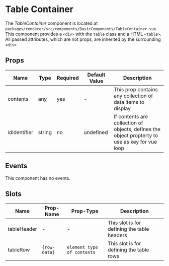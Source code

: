 # Table Container

The *TableContainer* component is located at `packages/renderer/src/components/BasicComponents/TableContainer.vue`.
This component provides a `<div>` with the `table` class and a HTML `<table>`.
All passed attributes, which are not props, are inherited by the surrounding `<div>`.

## Props

| Name         | Type               | Required | Default Value | Description                                                |
| ------------ | ------------------ | -------- | ------------- | ---------------------------------------------------------- |
| contents     | any                | yes      | -             | This prop contains any collection of data items to display |
| idIdentifier | string             | no       | undefined     | If contents are collection of objects, defines the object propterty to use as key for vue loop |

## Events

This component has no events.

## Slots

| Name        | Prop-Name    | Prop-Type                  | Description                                 |
| ----------- | ------------ | -------------------------- | ------------------------------------------- |
| tableHeader | -            | -                          | This slot is for defining the table headers |
| tableRow    | `{row-data}` | `element type of contents` | This slot is for defining the table rows    |  